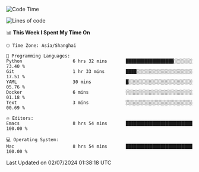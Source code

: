<!--START_SECTION:waka-->
![Code Time](http://img.shields.io/badge/Code%20Time-2%2C035%20hrs%2014%20mins-blue)

![Lines of code](https://img.shields.io/badge/From%20Hello%20World%20I%27ve%20Written-308.1%20thousand%20lines%20of%20code-blue)

📊 **This Week I Spent My Time On** 

```text
🕑︎ Time Zone: Asia/Shanghai

💬 Programming Languages: 
Python                   6 hrs 32 mins       ██████████████████░░░░░░░   73.40 % 
Git                      1 hr 33 mins        ████░░░░░░░░░░░░░░░░░░░░░   17.51 % 
YAML                     30 mins             █░░░░░░░░░░░░░░░░░░░░░░░░   05.76 % 
Docker                   6 mins              ░░░░░░░░░░░░░░░░░░░░░░░░░   01.18 % 
Text                     3 mins              ░░░░░░░░░░░░░░░░░░░░░░░░░   00.69 % 

🔥 Editors: 
Emacs                    8 hrs 54 mins       █████████████████████████   100.00 % 

💻 Operating System: 
Mac                      8 hrs 54 mins       █████████████████████████   100.00 % 
```


 Last Updated on 02/07/2024 01:38:18 UTC
<!--END_SECTION:waka-->
